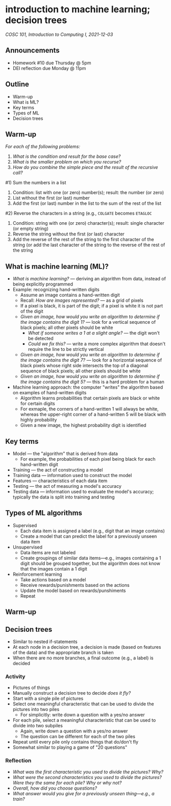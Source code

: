 # introduction to machine learning; decision trees
_COSC 101, Introduction to Computing I, 2021-12-03_

## Announcements
* Homework #10 due Thursday @ 5pm
* DEI reflection due Monday @ 11pm

## Outline
* Warm-up
* What is ML?
* Key terms
* Types of ML
* Decision trees

## Warm-up
_For each of the following problems:_
1. _What is the condition and result for the base case?_
2. _What is the smaller problem on which you recurse?_
3. _How do you combine the simple piece and the result of the recursive call?_

\#1) Sum the numbers in a list

1. Condition: list with one (or zero) number(s); result: the number (or zero)
2. List without the first (or last) number
3. Add the first (or last) number in the list to the sum of the rest of the list

\#2) Reverse the characters in a string (e.g., `COLGATE` becomes `ETAGLOC`

1. Condition: string with one (or zero) character(s); result: single character (or empty string)
2. Reverse the string without the first (or last) character
3. Add the reverse of the rest of the string to the first character of the string (or add the last character of the string to the reverse of the rest of the string

## What is machine learning (ML)?
* _What is machine learning?_ — deriving an algorithm from data, instead of being explicitly programmed
* Example: recognizing hand-written digits
    * Assume an image contains a hand-written digit
    * Recall: _How are images represented?_ — as a grid of pixels
    * If a pixel is black, it is part of the digit; if a pixel is white it is not part of the digit
    * _Given an image, how would you write an algorithm to determine if the image contains the digit 1?_ — look for a vertical sequence of black pixels; all other pixels should be white
        * _What if someone writes a 1 at a slight angle?_ — the digit won't be detected
        * _Could we fix this?_ — write a more complex algorithm that doesn't require the line to be strictly vertical
    * _Given an image, how would you write an algorithm to determine if the image contains the digit 7?_ — look for a horizontal sequence of black pixels whose right side intersects the top of a diagonal sequence of black pixels; all other pixels should be white
    * _Given an image, how would you write an algorithm to determine if the image contains the digit 5?_ — this is a hard problem for a human
* Machine learning approach: the computer "writes" the algorithm based on examples of hand-written digits
    * Algorithm learns probabilities that certain pixels are black or white for certain digits
    * For exmaple, the corners of a hand-written 1 will always be white, whereas the upper-right corner of a hand-written 5 will be black with highly probability
    * Given a new image, the highest probability digit is identified

## Key terms
* Model — the "algorithm" that is derived from data
    * For example, the probabilities of each pixel being black for each hand-written digit
* Training — the act of constructing a model
* Training data — information used to construct the model
* Features — characteristics of each data item
* Testing — the act of measuring a model's accuracy
* Testing data — information used to evaluate the model's accuracy; typically the data is split into training and testing

## Types of ML algorithms
* Supervised
    * Each data item is assigned a label (e.g., digit that an image contains)
    * Create a model that can predict the label for a previously unseen data item
* Unsupervised
    * Data items are not labeled
    * Create groupings of similar data items—e.g., images containing a 1 digit should be grouped together, but the algorithm does not know that the images contain a 1 digit
* Reinforcement learning
    * Take actions based on a model
    * Receive rewards/punishments based on the actions
    * Update the model based on rewards/punshiments
    * Repeat

## Warm-up
## Decision trees
* Similar to nested if-statements
* At each node in a decision tree, a decision is made (based on features of the data) and the appropriate branch is taken
* When there are no more branches, a final outcome (e.g., a label) is decided

### Activity
* Pictures of things
* Manually construct a decision tree to decide _does it fly?_
* Start with a single pile of pictures
* Select one meaningful characteristic that can be used to divide the pictures into two piles
    * For simplicitly: write down a question with a yes/no answer
* For each pile, select a meaningful characteristic that can be used to divide into two subpiles
    * Again, write down a question with a yes/no answer
    * The question can be different for each of the two piles
* Repeat until every pile only contains things that do/don't fly
* Somewhat similar to playing a game of "20 questions"

### Reflection
* _What was the first characteristic you used to divide the pictures? Why?_
* _What were the second characteristics you used to divide the pictures? Were they the same for each pile? Why or why not?_
* _Overall, how did you choose questions?_
* _What answer would you give for a previously unseen thing—e.g., a train?_
